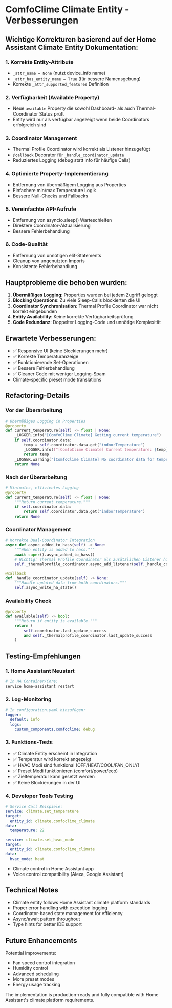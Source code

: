 # ComfoClime Climate Entity - Verbesserungen

## Wichtige Korrekturen basierend auf der Home Assistant Climate Entity Dokumentation:

### 1. **Korrekte Entity-Attribute**
- `_attr_name = None` (nutzt device_info name)
- `_attr_has_entity_name = True` (für bessere Namensgebung)
- Korrekte `_attr_supported_features` Definition

### 2. **Verfügbarkeit (Available Property)**
- Neue `available` Property die sowohl Dashboard- als auch Thermal-Coordinator Status prüft
- Entity wird nur als verfügbar angezeigt wenn beide Coordinators erfolgreich sind

### 3. **Coordinator Management**
- Thermal Profile Coordinator wird korrekt als Listener hinzugefügt
- `@callback` Decorator für `_handle_coordinator_update`
- Reduziertes Logging (debug statt info für häufige Calls)

### 4. **Optimierte Property-Implementierung**
- Entfernung von übermäßigem Logging aus Properties
- Einfachere min/max Temperature Logik
- Bessere Null-Checks und Fallbacks

### 5. **Vereinfachte API-Aufrufe**
- Entfernung von asyncio.sleep() Warteschleifen
- Direktere Coordinator-Aktualisierung
- Bessere Fehlerbehandlung

### 6. **Code-Qualität**
- Entfernung von unnötigen elif-Statements
- Cleanup von ungenutzten Imports
- Konsistente Fehlerbehandlung

## Hauptprobleme die behoben wurden:

1. **Übermäßiges Logging**: Properties wurden bei jedem Zugriff geloggt
2. **Blocking Operations**: Zu viele Sleep-Calls blockierten die UI
3. **Coordinator Synchronisation**: Thermal Profile Coordinator war nicht korrekt eingebunden
4. **Entity Availability**: Keine korrekte Verfügbarkeitsprüfung
5. **Code Redundanz**: Doppelter Logging-Code und unnötige Komplexität

## Erwartete Verbesserungen:

- ✅ Responsive UI (keine Blockierungen mehr)
- ✅ Korrekte Temperaturanzeige
- ✅ Funktionierende Set-Operationen
- ✅ Bessere Fehlerbehandlung
- ✅ Cleaner Code mit weniger Logging-Spam
- Climate-specific preset mode translations

## Refactoring-Details

### **Vor der Überarbeitung**
```python
# Übermäßiges Logging in Properties
@property
def current_temperature(self) -> float | None:
    _LOGGER.info("[ComfoClime Climate] Getting current temperature")
    if self.coordinator.data:
        temp = self.coordinator.data.get("indoorTemperature")
        _LOGGER.info(f"[ComfoClime Climate] Current temperature: {temp}")
        return temp
    _LOGGER.warning("[ComfoClime Climate] No coordinator data for temperature")
    return None
```

### **Nach der Überarbeitung**
```python
# Minimales, effizientes Logging
@property
def current_temperature(self) -> float | None:
    """Return current temperature."""
    if self.coordinator.data:
        return self.coordinator.data.get("indoorTemperature")
    return None
```

### **Coordinator Management**
```python
# Korrekte Dual-Coordinator Integration
async def async_added_to_hass(self) -> None:
    """When entity is added to hass."""
    await super().async_added_to_hass()
    # Wichtig: Thermal Profile Coordinator als zusätzlichen Listener hinzufügen
    self._thermalprofile_coordinator.async_add_listener(self._handle_coordinator_update)

@callback
def _handle_coordinator_update(self) -> None:
    """Handle updated data from both coordinators."""
    self.async_write_ha_state()
```

### **Availability Check**
```python
@property
def available(self) -> bool:
    """Return if entity is available."""
    return (
        self.coordinator.last_update_success
        and self._thermalprofile_coordinator.last_update_success
    )
```

## Testing-Empfehlungen

### 1. **Home Assistant Neustart**
```bash
# In HA Container/Core:
service home-assistant restart
```

### 2. **Log-Monitoring**
```yaml
# In configuration.yaml hinzufügen:
logger:
  default: info
  logs:
    custom_components.comfoclime: debug
```

### 3. **Funktions-Tests**
- ✅ Climate Entity erscheint in Integration
- ✅ Temperatur wird korrekt angezeigt
- ✅ HVAC Modi sind funktional (OFF/HEAT/COOL/FAN_ONLY)
- ✅ Preset Modi funktionieren (comfort/power/eco)
- ✅ Zieltemperatur kann gesetzt werden
- ✅ Keine Blockierungen in der UI

### 4. **Developer Tools Testing**
```yaml
# Service Call Beispiele:
service: climate.set_temperature
target:
  entity_id: climate.comfoclime_climate
data:
  temperature: 22

service: climate.set_hvac_mode
target:
  entity_id: climate.comfoclime_climate
data:
  hvac_mode: heat
```
- Climate control in Home Assistant app
- Voice control compatibility (Alexa, Google Assistant)

## Technical Notes

- Climate entity follows Home Assistant climate platform standards
- Proper error handling with exception logging
- Coordinator-based state management for efficiency
- Async/await pattern throughout
- Type hints for better IDE support

## Future Enhancements

Potential improvements:
- Fan speed control integration
- Humidity control
- Advanced scheduling
- More preset modes
- Energy usage tracking

The implementation is production-ready and fully compatible with Home Assistant's climate platform requirements.

